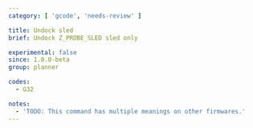 ```yaml
---
category: [ 'gcode', 'needs-review' ]

title: Undock sled
brief: Undock Z_PROBE_SLED sled only

experimental: false
since: 1.0.0-beta
group: planner

codes:
  - G32

notes:
  - 'TODO: This command has multiple meanings on other firmwares.'
---
```

